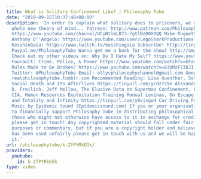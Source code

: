 ```yaml
---
title: What is Solitary Confinement Like? | Philosophy Tube
date: "2019-09-15T10:37:48+08:00"
description: 'In order to explain what solitary does to prisoners, we might need a
  whole new theory of mind... Patreon: http://www.patreon.com/PhilosophyTube Dan Olson:
  https://www.youtube.com/channel/UCyNtlmLB73-7gtlBz00XOQQ Mike Rugnetta: http://reasonablysound.com/
  Anthony D''Angelo: https://www.youtube.com/user/LegoSharkProductions Gabrion, from
  KesshinGaia: https://www.twitch.tv/kesshingaia Subscribe! http://tinyurl.com/pr99a46
  Paypal.me/PhilosophyTube Wanna get me a book for the show? http://amzn.eu/5JAYdOd
  Check out my other videos on: Why Do I Hate My Self? https://www.youtube.com/watch?v=0AuFvboGKrQ
  Foucault: Crime, Police, & Power https://www.youtube.com/watch?v=EFaxgB5TygE Are
  Rules Made to Be Broken? https://www.youtube.com/watch?v=83OMzF7IbJI Facebook: http://tinyurl.com/jgjek5w
  Twitter: @PhilosophyTube Email: ollysphilosophychannel@gmail.com Google+: google.com/+thephilosophytube
  realphilosophytube.tumblr.com Recommended Reading: Lisa Guenther, Solitary Confinement:
  Social Death and Its Afterlives https://tinyurl.com/ycdz729e Alexandra Naday, Joshua
  D. Freilich, Jeff Mellow, The Elusive Data on Supermax Confinement, Prison Journal
  CIA, Human Resources Exploitation Training Manual Levinas, On Escape (https://tinyurl.com/y8topx6f),
  and Totality and Infinity https://tinyurl.com/y9vjsgw4 Car Driving Footage by Videvo
  Music by Epidemic Sound (Epidemicsound.com) If you or your organisation would like
  to financially support Philosophy Tube in distributing philosophical knowledge to
  those who might not otherwise have access to it in exchange for credits on the show,
  please get in touch! Any copyrighted material should fall under fair use for educational
  purposes or commentary, but if you are a copyright holder and believe your material
  has been used unfairly please get in touch with us and we will be happy to discuss
  it.'
url: /philosophytube/k-ZfPYRkEGk/
providers:
  youtube:
    id: k-ZfPYRkEGk
type: video
---
```

